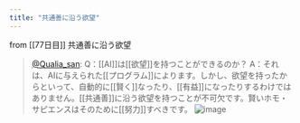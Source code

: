 ```yaml
---
title: "共通善に沿う欲望"
---
```


from [[77日目]]
共通善に沿う欲望
> [@Qualia_san](https://twitter.com/Qualia_san/status/1632220835028291584?s=20): Q：[[AI]]は[[欲望]]を持つことができるのか？ A：それは、AIに与えられた[[プログラム]]によります。しかし、欲望を持ったからといって、自動的に[[賢く]]なったり、[[有益]]になったりするわけではありません。[[共通善]]に沿う欲望を持つことが不可欠です。賢いホモ・サピエンスはそのために[[努力]]すべきです。
> ![image](https://pbs.twimg.com/media/FqbQKG6aIAA3bC0.png)

